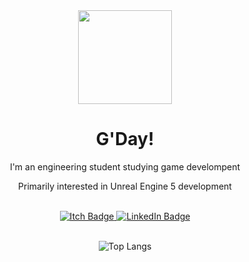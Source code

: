  <div id="badges" align="center"> 
  

   <img src="https://github.com/user-attachments/assets/a00d92f7-1f0e-40c8-b046-e83ee089a03a" width="150"/>

  # G'Day!

  I'm an engineering student studying game develompent
  
  Primarily interested in Unreal Engine 5 development<br>
  <div>
  <br>
</div>

</div>

<div id="badges" align="center"> 
   <a href="https://markkuinkinen.itch.io/">
     <img src="https://img.shields.io/badge/Itch.io-FA5C5C?style=for-the-badge&logo=itchdotio&logoColor=white" alt="Itch Badge"/>
   </a>
  <a href="https://www.linkedin.com/in/markku-inkinen/">
    <img src="https://img.shields.io/badge/LinkedIn-0077B5?style=for-the-badge&logo=linkedin&logoColor=white" alt="LinkedIn Badge"/>
  </a>
</div>

<div id="badges" align="center"> 
 <div>
  <br>
</div>

  
![Top Langs](https://github-readme-stats.vercel.app/api/top-langs/?username=markkuinkinen&layout=compact)

</div>

